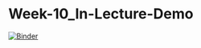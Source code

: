# Week-10_In-Lecture-Demo
[![Binder](https://mybinder.org/badge_logo.svg)](https://mybinder.org/v2/gh/BristolDataAnalyticsinBusiness/Week-10_In-Lecture-Demo/HEAD)
